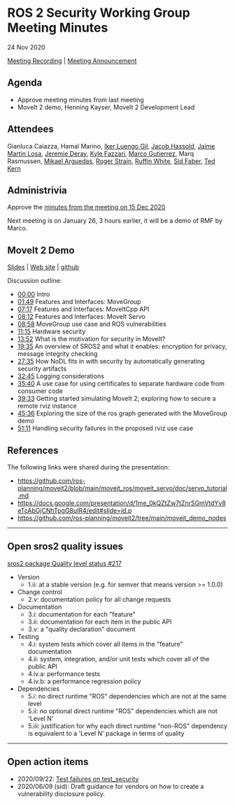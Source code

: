 # ROS 2 Security Working Group Meeting Minutes
24 Nov 2020

[Meeting Recording](https://youtu.be/drn4nOHS7BM) | [Meeting Announcement](https://discourse.ros.org/t/moveit-2-demo/18307)

## Agenda

- Approve meeting minutes from last meeting
- MoveIt 2 demo, Henning Kayser, MoveIt 2 Development Lead

## Attendees
Gianluca Caiazza,
Hamal Marino,
[Iker Luengo Gil](https://github.com/IkerLuengo),
[Jacob Hassold](https://github.com/jhdcs),
[Jaime Martin Losa](https://github.com/JaimeMartin),
[Jeremie Deray](https://github.com/artivis),
[Kyle Fazzari](https://github.com/kyrofa),
[Marco Gutierrez](https://github.com/marcoag),
Marq Rasmussen,
[Mikael Arguedas](https://github.com/mikaelarguedas),
[Roger Strain](https://github.com/roger-strain),
[Ruffin White](https://github.com/ruffsl),
[Sid Faber](https://github.com/sidfaber),
[Ted Kern](https://github.com/arnatious)


## Administrivia

Approve the [minutes from the meeting on 15 Dec 2020](https://github.com/ros-security/community/pull/10)

Next meeting is on January 26, 3 hours earlier, it will be a demo of RMF by Marco.


## MoveIt 2 Demo

[Slides](SecuringMoveIt2.pdf) | [Web site](https://moveit.ros.org/) | [github](https://github.com/ros-planning/moveit2)

Discussion outline:
 - [00:00](https://youtu.be/drn4nOHS7BM) Intro
 - [01:49](https://youtu.be/drn4nOHS7BM?t=109) Features and Interfaces: MoveGroup
 - [07:17](https://youtu.be/drn4nOHS7BM?t=437) Features and Interfaces: MoveItCpp API
 - [08:12](https://youtu.be/drn4nOHS7BM?t=492) Features and Interfaces: MoveIt Servo
 - [08:58](https://youtu.be/drn4nOHS7BM?t=538) MoveGroup use case and ROS vulnerabilities
 - [11:15](https://youtu.be/drn4nOHS7BM?t=675) Hardware security
 - [13:52](https://youtu.be/drn4nOHS7BM?t=832) What is the motivation for security in MoveIt?
 - [19:35](https://youtu.be/drn4nOHS7BM?t=995) An overview of SROS2 and what it enables: encryption for privacy, message integrity checking
 - [27:35](https://youtu.be/drn4nOHS7BM?t=1665) How NoDL fits in with security by automatically generating security artifacts
 - [32:45](https://youtu.be/drn4nOHS7BM?t=2145) Logging considerations 
 - [35:40](https://youtu.be/drn4nOHS7BM?t=2140) A use case for using certificates to separate hardware code from consumer code
 - [39:33](https://youtu.be/drn4nOHS7BM?t=2373) Getting started simulating MoveIt 2; exploring how to secure a remote rviz instance
 - [45:36](https://youtu.be/drn4nOHS7BM?t=2736) Exploring the size of the ros graph generated with the MoveGroup demo
 - [51:11](https://youtu.be/drn4nOHS7BM?t=3071) Handling security failures in the proposed rviz use case
 

## References

The following links were shared during the presentation:

 - https://github.com/ros-planning/moveit2/blob/main/moveit_ros/moveit_servo/doc/servo_tutorial.md
 - https://docs.google.com/presentation/d/1me_0kQZtZw7tZnrSGmVtdYv8eTcAbGjCNhTpgG8uIR4/edit#slide=id.p
 - https://github.com/ros-planning/moveit2/tree/main/moveit_demo_nodes


---

## Open sros2 quality issues
[sros2 package Quality level status #217](https://github.com/ros2/sros2/issues/217)

 - Version
   - 1.ii: at a stable version (e.g. for semver that means version >= 1.0.0)
 - Change control
   - 2.v: documentation policy for all change requests
 - Documentation
   - 3.i: documentation for each "feature"
   - 3.ii: documentation for each item in the public API
   - 3.v: a "quality declaration" document
 - Testing
   - 4.i: system tests which cover all items in the "feature" documentation
   - 4.ii: system, integration, and/or unit tests which cover all of the public API
   - 4.iv.a: performance tests
   - 4.iv.b: a performance regression policy
 - Dependencies
   - 5.i: no direct runtime "ROS" dependencies which are not at the same level
   - 5.ii: no optional direct runtime "ROS" dependencies which are not 'Level N'
   - 5.iii: justification for why each direct runtime "non-ROS" dependency is equivalent to a 'Level N' package in terms of quality

---

## Open action items

- 2020/09/22: [Test failures on test_security](https://github.com/ros2/system_tests/issues/446)
- 2020/06/09 (sid): Draft guidance for vendors on how to create a vulnerability disclosure policy.
